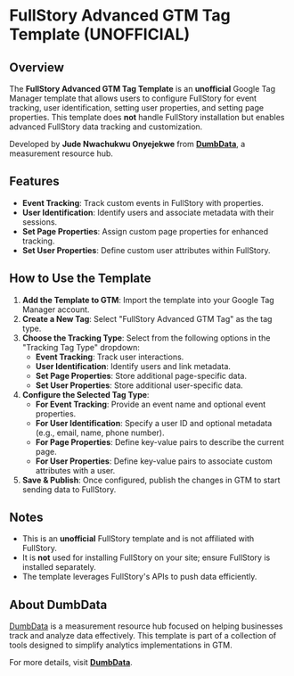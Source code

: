 # FullStory Advanced GTM Tag Template (UNOFFICIAL)

## Overview
The **FullStory Advanced GTM Tag Template** is an **unofficial** Google Tag Manager template that allows users to configure FullStory for event tracking, user identification, setting user properties, and setting page properties. This template does **not** handle FullStory installation but enables advanced FullStory data tracking and customization.

Developed by **Jude Nwachukwu Onyejekwe** from **[DumbData](https://dumbdata.co/)**, a measurement resource hub.

## Features
- **Event Tracking**: Track custom events in FullStory with properties.
- **User Identification**: Identify users and associate metadata with their sessions.
- **Set Page Properties**: Assign custom page properties for enhanced tracking.
- **Set User Properties**: Define custom user attributes within FullStory.

## How to Use the Template
1. **Add the Template to GTM**: Import the template into your Google Tag Manager account.
2. **Create a New Tag**: Select "FullStory Advanced GTM Tag" as the tag type.
3. **Choose the Tracking Type**: Select from the following options in the "Tracking Tag Type" dropdown:
   - **Event Tracking**: Track user interactions.
   - **User Identification**: Identify users and link metadata.
   - **Set Page Properties**: Store additional page-specific data.
   - **Set User Properties**: Store additional user-specific data.
4. **Configure the Selected Tag Type**:
   - **For Event Tracking**: Provide an event name and optional event properties.
   - **For User Identification**: Specify a user ID and optional metadata (e.g., email, name, phone number).
   - **For Page Properties**: Define key-value pairs to describe the current page.
   - **For User Properties**: Define key-value pairs to associate custom attributes with a user.
5. **Save & Publish**: Once configured, publish the changes in GTM to start sending data to FullStory.

## Notes
- This is an **unofficial** FullStory template and is not affiliated with FullStory.
- It is **not** used for installing FullStory on your site; ensure FullStory is installed separately.
- The template leverages FullStory's APIs to push data efficiently.

## About DumbData
[DumbData](https://dumbdata.co/) is a measurement resource hub focused on helping businesses track and analyze data effectively. This template is part of a collection of tools designed to simplify analytics implementations in GTM.

For more details, visit **[DumbData](https://dumbdata.co/)**.


